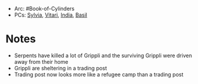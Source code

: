 - Arc: #Book-of-Cylinders 
- PCs: [Sylvia](PCs/Past/Sylvia.md), [Vitari](PCs/Past/Vitari.md), [India](PCs/Current/India.md), [Basil](PCs/Past/Basil.md)

# Notes
- Serpents have killed a lot of Grippli and the surviving Grippli were driven away from their home
- Grippli are sheltering in a trading post
- Trading post now looks more like a refugee camp than a trading post